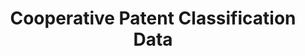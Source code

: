 ---
bigquery: https://console.cloud.google.com/bigquery?p=patents-public-data&d=cpc&page=dataset
citation: '“Cooperative Patent Classification” by the EPO and USPTO, for public use. '
contributors: EPO, USPTO
cost: None
description: Cooperative Patent Classification Data contains the scheme and definitions
  of the Cooperative Patent Classification system for classifying patent documents.
  The CPC is the result of a partnership between the EPO and the USPTO in their joint
  effort to develop a common, internationally compatible classification system for
  technical documents, in particular patent publications, which will be used by both
  offices in the patent granting process
documentation: https://www.cooperativepatentclassification.org/cpcSchemeAndDefinitions
last_edit: 04/09/2022, 05:49:50
location: https://www.cooperativepatentclassification.org/index
maintained_by: USPTO, EPO
schema_fields:
- glossary
- synonyms
- notAllocatable
- definition
- residualReferences
- childGroups
- not_allocatable
- symbol
- ipc_concordant
- titlePart
- breakdownCode
- additional_only
- titleFull
- informative_references
- limitingReferences
- breakdown_code
- application_references
- applicationReferences
- ipcConcordant
- sizeCache
- children
- title_part
- limiting_references
- status
- informativeReferences
- date_revised
- dateRevised
- level
- child_groups
- residual_references
- title_full
- parents
shortname: cooperative_patent_classification
tags:
- patents
- science
title: Cooperative Patent Classification Data
uuid: 984374a7-16e9-4b35-9445-458daceb01bf
---